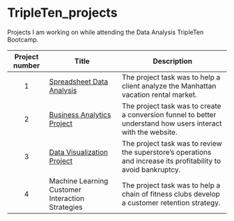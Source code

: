 # TripleTen_projects
Projects I am working on while attending the Data Analysis TripleTen Bootcamp.


| Project number | Title | Description |
| :-----------: | ----------- |----------- |
| 1 |  [Spreadsheet Data Analysis](https://docs.google.com/spreadsheets/d/1191ZzhT2gw5xksp6r_WIjS5xliykuWjOQH3wn2hSz14/edit?usp=sharing)| The project task was to help a client analyze the Manhattan vacation rental market. |
| 2 | [Business Analytics Project](https://docs.google.com/spreadsheets/d/112oVviCsr2tTqNhLgNNcu7S7YAYRsfC11pwyUYVI9Dc/edit?usp=sharing)|The project task was to create a conversion funnel to better understand how users interact with the website.|
| 3 |[Data Visualization Project](https://public.tableau.com/views/DataVisualizationprojectPublished/Advertising?:language=en-US&publish=yes&:sid=&:redirect=auth&:display_count=n&:origin=viz_share_link)|The project task was to review the superstore’s operations and increase its profitability to avoid bankruptcy.|
| 4 | Machine Learning Customer Interaction Strategies | The project task was to help a chain of fitness clubs develop a customer retention strategy. |

